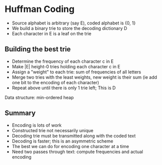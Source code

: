 Huffman Coding
===============

* Source alphabet is arbitrary (say E), coded alphabet is {0, 1}
* We build a binary trie to store the decoding dictionary D
* Each character in E is a leaf on the trie

Building the best trie
------------------------

* Determine the frequency of each character c in E
* Make |E| height-0 tries holding each character c in E
* Assign a "weight" to each trie: sum of frequencies of all letters
* Merge two tries with the least weights, new weight is their sum (ie add one bit to the encoding of each character)
* Repeat above until there is only 1 trie left; This is D

Data structure: min-ordered heap

Summary
---------

* Encoding is lots of work
* Constructed trie not necessarily unique
* Decoding trie must be transmitted along with the coded text
* Decoding is faster; this is an asymmetric scheme
* The best we can do for encoding one character at a time
* Need two passes through text: compute frequencies and actual encoding